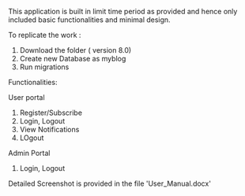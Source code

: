 This application is built in limit time period as provided and hence only included basic functionalities and minimal design.

To replicate the work :
 1. Download the folder ( version 8.0)
 2. Create new Database as myblog
 3. Run migrations

Functionalities:

User portal
1. Register/Subscribe
2. Login, Logout
3. View Notifications
4. LOgout

Admin Portal
1. Login, Logout


Detailed Screenshot is provided in the file 'User_Manual.docx'
